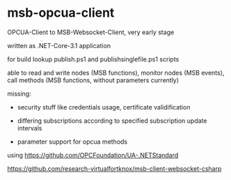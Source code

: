 # msb-opcua-client

OPCUA-Client to MSB-Websocket-Client, very early stage

written as .NET-Core-3.1 application

for build lookup publish.ps1 and publishsinglefile.ps1 scripts

able to read and write nodes (MSB functions), monitor nodes (MSB events), call methods (MSB functions, without parameters currently)

missing:
- security stuff like credentials usage, certificate validification

- differing subscriptions according to specified subscription update intervals

- parameter support for opcua methods

using
https://github.com/OPCFoundation/UA-.NETStandard

https://github.com/research-virtualfortknox/msb-client-websocket-csharp